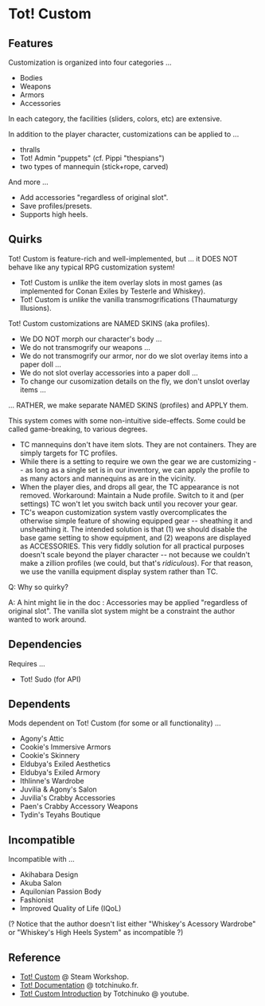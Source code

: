# Tot! Custom

## Features

Customization is organized into four categories ...

- Bodies
- Weapons
- Armors
- Accessories

In each category, the facilities (sliders, colors, etc) are extensive.

In addition to the player character, customizations can be applied to ...

- thralls
- Tot! Admin "puppets" (cf. Pippi "thespians")
- two types of mannequin (stick+rope, carved)

And more ...

- Add accessories "regardless of original slot".
- Save profiles/presets.
- Supports high heels.

## Quirks

Tot! Custom is feature-rich and well-implemented, but ...
it DOES NOT behave like any typical RPG customization system!

- Tot! Custom is _unlike_ the item overlay slots in most games (as implemented for Conan Exiles by Testerle and Whiskey).
- Tot! Custom is _unlike_ the vanilla transmogrifications (Thaumaturgy Illusions).

Tot! Custom customizations are NAMED SKINS (aka profiles).

- We DO NOT morph our character's body ...
- We do not transmogrify our weapons ...
- We do not transmogrify our armor, nor do we slot overlay items into a paper doll ...
- We do not slot overlay accessories into a paper doll ...
- To change our cusomization details on the fly, we don't unslot overlay items ...

... RATHER, we make separate NAMED SKINS (profiles) and APPLY them.

This system comes with some non-intuitive side-effects. Some could be called game-breaking, to various degrees.

- TC mannequins don't have item slots. They are not containers. They are simply targets for TC profiles.
- While there is a setting to require we own the gear we are customizing -- as long as a single set is in our inventory,
we can apply the profile to as many actors and mannequins as are in the vicinity.
- When the player dies, and drops all gear, the TC appearance is not removed.
Workaround: Maintain a Nude profile. Switch to it and (per settings) TC won't let you switch back until you recover your gear.
- TC's weapon customization system vastly overcomplicates the otherwise simple feature of showing equipped gear -- sheathing it and unsheathing it.
The intended solution is that (1) we should disable the base game setting to show equipment, and (2) weapons are displayed as ACCESSORIES.
This very fiddly solution for all practical purposes doesn't scale beyond the player character -- not because we couldn't make a zillion profiles (we could, but that's _ridiculous_).
For that reason, we use the vanilla equipment display system rather than TC.

Q: Why so quirky?

A: A hint might lie in the doc : Accessories may be applied "regardless of original slot". The vanilla slot system might be a constraint the author wanted to work around.

## Dependencies

Requires ...

- Tot! Sudo (for API)

## Dependents

Mods dependent on Tot! Custom (for some or all functionality) ...

- Agony's Attic
- Cookie's Immersive Armors
- Cookie's Skinnery
- Eldubya's Exiled Aesthetics
- Eldubya's Exiled Armory
- Ithlinne's Wardrobe
- Juvilia & Agony's Salon
- Juvilia's Crabby Accessories
- Paen's Crabby Accessory Weapons
- Tydin's Teyahs Boutique

## Incompatible

Incompatible with ...

- Akihabara Design
- Akuba Salon
- Aquilonian Passion Body
- Fashionist
- Improved Quality of Life (IQoL)

(? Notice that the author doesn't list either "Whiskey's Acessory Wardrobe" or "Whiskey's High Heels System" as incompatible ?)

## Reference

- [Tot! Custom](https://steamcommunity.com/sharedfiles/filedetails/?id=2886779102) @ Steam Workshop.
- [Tot! Documentation](https://apiconan.totchinuko.fr/#/) @ totchinuko.fr.
- [Tot! Custom Introduction](https://www.youtube.com/watch?v=riVQcPQ-cNY) by Totchinuko @ youtube.
